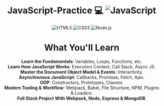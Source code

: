 <h1 align="center">JavaScript-Practice 💻
  <img src="https://img.shields.io/badge/JavaScript-F7DF1E?style=flat-square&logo=javascript&logoColor=black" alt="JavaScript" />
</h1>

<!-- Badges -->
<p align="center">
  <img src="https://img.shields.io/badge/HTML5-E34F26?style=flat-square&logo=html5&logoColor=white" alt="HTML5" />
  <img src="https://img.shields.io/badge/CSS3-1572B6?style=flat-square&logo=css3&logoColor=white" alt="CSS3" />
  <img src="https://img.shields.io/badge/Node.js-43853D?style=flat-square&logo=node-dot-js&logoColor=white" alt="Node.js" />
</p>

<h1 align="center">What You'll Learn</h1>

<p align="center">
  <strong>Learn the Fundamentals</strong>: Variables, Loops, Functions, etc.<br>
  <strong>Learn How JavaScript Works</strong>: Execution Context, Call Stack, Async JS.<br>
  <strong>Master the Document Object Model & Events</strong>: Interactivity.<br>
  <strong>Asynchronous JavaScript</strong>: Callbacks, Promises, Fetch, Ajax.<br>
  <strong>OOP</strong>: Constructors, Prototypes, Classes.<br>
  <strong>Modern Tooling & Workflow</strong>: Webpack, Babel, File Structure, NPM, Plugins & Loaders.<br>
  <strong>Full Stack Project With Webpack, Node, Express & MongoDB</strong>.<br>
</p>